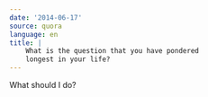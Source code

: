 ```yaml
---
date: '2014-06-17'
source: quora
language: en
title: |
    What is the question that you have pondered
    longest in your life?
---
```


What should I do?
